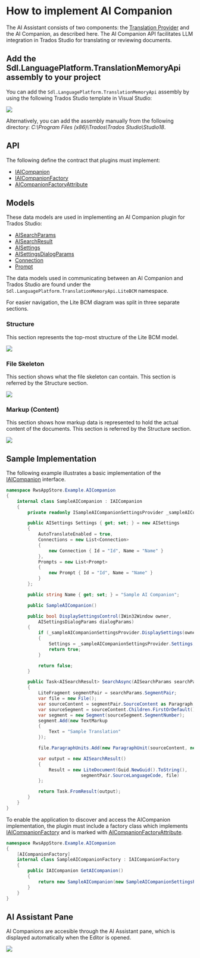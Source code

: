 # How to implement AI Companion
The AI Assistant consists of two components: the [Translation Provider](../../../apiconcepts/translationmemory/translation_provider_plugin.md) and the AI Companion, as described here. The AI Companion API facilitates LLM integration in Trados Studio for translating or reviewing documents.

## Add the Sdl.LanguagePlatform.TranslationMemoryApi assembly to your project
You can add the `Sdl.LanguagePlatform.TranslationMemoryApi` assembly by using the following Trados Studio template in Visual Studio:

<img style="display:block; " src="images/TradosStudioTemplate.png" />

Alternatively, you can add the assembly manually from the following directory: _C:\Program Files (x86)\Trados\Trados Studio\Studio18_.

## API
The following define the contract that plugins must implement:

* [IAICompanion](../../../api/translationmemory/Sdl.LanguagePlatform.TranslationMemoryApi.AICompanion.IAICompanion.yml)
* [IAICompanionFactory](../../../api/translationmemory/Sdl.LanguagePlatform.TranslationMemoryApi.AICompanion.IAICompanionFactory.yml)
* [AICompanionFactoryAttribute](../../../api/translationmemory/Sdl.LanguagePlatform.TranslationMemoryApi.AICompanion.AICompanionFactoryAttribute.yml)

## Models
These data models are used in implementing an AI Companion plugin for Trados Studio:
* [AISearchParams](../../../api/translationmemory/Sdl.LanguagePlatform.TranslationMemoryApi.AICompanion.Model.AISearchParams.yml)
* [AISearchResult](../../../api/translationmemory/Sdl.LanguagePlatform.TranslationMemoryApi.AICompanion.Model.AISearchResult.yml)
* [AISettings](../../../api/translationmemory/Sdl.LanguagePlatform.TranslationMemoryApi.AICompanion.Model.AISettings.yml)
* [AISettingsDialogParams](../../../api/translationmemory/Sdl.LanguagePlatform.TranslationMemoryApi.AICompanion.Model.AISettingsDialogParams.yml)
* [Connection](../../../api/translationmemory/Sdl.LanguagePlatform.TranslationMemoryApi.AICompanion.Model.Connection.yml)
* [Prompt](../../../api/translationmemory/Sdl.LanguagePlatform.TranslationMemoryApi.AICompanion.Model.Prompt.yml)

The data models used in communicating between an AI Companion and Trados Studio are found under the `Sdl.LanguagePlatform.TranslationMemoryApi.LiteBCM` namespace. 

For easier navigation, the Lite BCM diagram was split in three separate sections.

### Structure
This section represents the top-most structure of the Lite BCM model.

<img style="display:block; " src="images/LiteBcmStructure.svg" />

### File Skeleton
This section shows what the file skeleton can contain. This section is referred by the Structure section.

<img style="display:block; " src="images/LiteBcmSkeleton.svg" />

### Markup (Content)
This section shows how markup data is represented to hold the actual content of the documents. This section is referred by the Structure section.

<img style="display:block; " src="images/LiteBcmMarkup.svg" />

## Sample Implementation
The following example illustrates a basic implementation of the [IAICompanion](../../../api/translationmemory/Sdl.LanguagePlatform.TranslationMemoryApi.AICompanion.IAICompanion.yml) interface.

~~~cs
namespace RwsAppStore.Example.AICompanion
{
    internal class SampleAICompanion : IAICompanion
    {
        private readonly ISampleAICompanionSettingsProvider _sampleAICompanionSettingsProvider;

        public AISettings Settings { get; set; } = new AISettings
        {
            AutoTranslateEnabled = true,
            Connections = new List<Connection>
            {
                new Connection { Id = "Id", Name = "Name" }
            },
            Prompts = new List<Prompt>
            {
                new Prompt { Id = "Id", Name = "Name" }
            }
        };

        public string Name { get; set; } = "Sample AI Companion";

        public SampleAICompanion()

        public bool DisplaySettingsControl(IWin32Window owner, 
            AISettingsDialogParams dialogParams)
        {
            if (_sampleAICompanionSettingsProvider.DisplaySettings(owner, dialogParams))
            {
                Settings = _sampleAICompanionSettingsProvider.Settings;
                return true;
            }

            return false;
        }

        public Task<AISearchResult> SearchAsync(AISearchParams searchParams)
        {
            LiteFragment segmentPair = searchParams.SegmentPair;
            var file = new File();
            var sourceContent = segmentPair.SourceContent as Paragraph;
            var sourceSegment = sourceContent.Children.FirstOrDefault() as Segment;
            var segment = new Segment(sourceSegment.SegmentNumber);
            segment.Add(new TextMarkup
            {
                Text = "Sample Translation"
            });

            file.ParagraphUnits.Add(new ParagraphUnit(sourceContent, new Paragraph(segment)));

            var output = new AISearchResult()
            {
                Result = new LiteDocument(Guid.NewGuid().ToString(), 
                            segmentPair.SourceLanguageCode, file)
            };

            return Task.FromResult(output);
        }
    }
}
~~~

To enable the application to discover and access the AICompanion implementation, the plugin must include a factory class which implements [IAICompanionFactory](../../../api/translationmemory/Sdl.LanguagePlatform.TranslationMemoryApi.AICompanion.IAICompanionFactory.yml) and is marked with [AICompanionFactoryAttribute](../../../api/translationmemory/Sdl.LanguagePlatform.TranslationMemoryApi.AICompanion.AICompanionFactoryAttribute.yml).

~~~cs
namespace RwsAppStore.Example.AICompanion
{
    [AICompanionFactory]
    internal class SampleAICompanionFactory : IAICompanionFactory
    {
        public IAICompanion GetAICompanion()
        {
            return new SampleAICompanion(new SampleAICompanionSettingsProvider());
        }
    }
}
~~~

## AI Assistant Pane

AI Companions are accesible through the AI Assistant pane, which is displayed automatically when the Editor is opened.

<img style="display:block; " src="images/AIAssistantPane.png" />